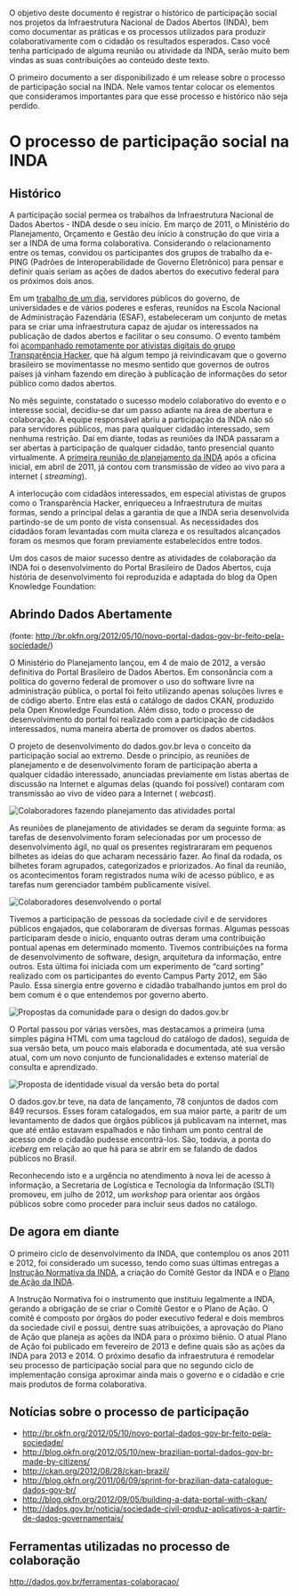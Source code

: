 O objetivo deste documento é registrar o histórico de participação social nos projetos da Infraestrutura Nacional de Dados Abertos (INDA), bem como documentar as práticas e os processos utilizados para produzir colaborativamente com o cidadão os resultados esperados. Caso você tenha participado de alguma reunião ou atividade da INDA, serão muito bem vindas as suas contribuições ao conteúdo deste texto.

O primeiro documento a ser disponibilizado é um release sobre o processo de participação social na INDA. Nele vamos tentar colocar os elementos que consideramos importantes para que esse processo e histórico não seja perdido.

# O processo de participação social na INDA #


## Histórico ##

A participação social permea os trabalhos da Infraestrutura Nacional de Dados Abertos - INDA desde o seu início. Em março de 2011, o Ministério do Planejamento, Orçamento e Gestão deu  início à construção do que viria a ser a INDA de uma forma colaborativa. Considerando o relacionamento entre os temas, convidou os participantes dos grupos de trabalho da e-PING (Padrões de Interoperabilidade de Governo Eletrônico) para pensar e definir quais seriam as ações de dados abertos do executivo federal para os próximos dois anos.

Em um [trabalho de um dia](http://thackdaydf.com.br/2011/02/links-inda/), servidores públicos do governo, de universidades e de vários poderes e esferas, reunídos na Escola Nacional de Administração Fazendária (ESAF), estabeleceram um conjunto de metas para se criar uma infraestrutura capaz de ajudar os interessados na publicação de dados abertos e facilitar o seu consumo. O evento também foi [acompanhado remotamente por ativistas digitais do grupo Transparência Hacker](https://groups.google.com/group/thackday/browse_thread/thread/f47d8c1a1a5545c4/833a2a6c782ddd8d?lnk=gst&q=INDA#833a2a6c782ddd8d), que há algum tempo já reivindicavam que o governo brasileiro se movimentasse no mesmo sentido que governos de outros países já vinham fazendo em direção à publicação de informações do setor público como dados abertos.

No mês seguinte, constatado o sucesso modelo colaborativo do evento e o interesse social, decidiu-se dar um passo adiante na área de abertura e colaboração. A equipe responsável abriu a participação da INDA não só para servidores públicos, mas para qualquer cidadão interessado, sem nenhuma restrição. Daí em diante, todas as reuniões da INDA passaram a ser abertas à participação de qualquer cidadão, tanto presencial quanto virtualmente. A [primeira reunião de planejamento da INDA](http://wiki.gtinda.ibge.gov.br/ReuniaoAcompanhamentoPlanejamento20110419.ashx) após a oficina inicial, em abril de 2011, já contou com transmissão de vídeo ao vivo para a internet ( _streaming_).

A interlocução com cidadãos interessados, em especial ativistas de grupos como o Transparência Hacker, enriqueceu a Infraestrutura de muitas formas, sendo a principal delas a garantia de que a INDA seria desenvolvida partindo-se de um ponto de vista consensual. As necessidades dos cidadãos foram levantadas com muita clareza e os resultados alcançados foram os mesmos que foram previamente estabelecidos entre todos.

Um dos casos de maior sucesso dentre as atividades de colaboração da INDA foi o desenvolvimento do Portal Brasileiro de Dados Abertos, cuja história de desenvolvimento foi reproduzida e adaptada do blog da Open Knowledge Foundation:

## Abrindo Dados Abertamente ##

(fonte: <http://br.okfn.org/2012/05/10/novo-portal-dados-gov-br-feito-pela-sociedade/>)

O Ministério do Planejamento lançou, em 4 de maio de 2012, a versão definitiva do Portal Brasileiro de Dados Abertos. Em consonância com a política do governo federal de promover o uso do software livre na administração pública, o portal foi feito utilizando apenas soluções livres e de código aberto. Entre elas está o catálogo de dados CKAN, produzido pela Open Knowledge Foundation. Além disso, todo o processo de desenvolvimento do portal foi realizado com a participação de cidadãos interessados, numa maneira aberta de promover os dados abertos.

O projeto de desenvolvimento do dados.gov.br leva o conceito da participação social ao extremo. Desde o princípio, as reuniões de planejamento e de desenvolvimento foram de participação aberta a qualquer cidadão interessado, anunciadas previamente em listas abertas de discussão na Internet e algumas delas (quando foi possível) contaram com transmissão ao vivo de vídeo para a Internet ( _webcast_).

![Colaboradores fazendo planejamento das atividades portal](http://wiki.gtinda.ibge.gov.br/GetFile.aspx?Page=TerceiroRumblePortalDadosAbertos20110909&File=P09-09-11_14.5401.jpg)

As reuniões de planejamento de atividades se deram da seguinte forma: as tarefas de desenvolvimento foram selecionadas por um processo de desenvolvimento ágil, no qual os presentes registrararam em pequenos bilhetes as ideias do que acharam necessário fazer. Ao final da rodada, os bilhetes foram agrupados, categorizados e priorizados. Ao final da reunião, os acontecimentos foram registrados numa wiki de acesso público, e as tarefas num gerenciador também publicamente visível.

![Colaboradores desenvolvendo o portal](http://wiki.gtinda.ibge.gov.br/GetFile.aspx?Page=QuartoRumblePortalDadosAbertos20110930&File=photo.JPG)

Tivemos a participação de pessoas da sociedade civil e de servidores públicos engajados, que colaboraram de diversas formas. Algumas pessoas participaram desde o início, enquanto outras deram uma contribuição pontual apenas em determinado momento. Tivemos contribuições na forma de desenvolvimento de software, design, arquitetura da informação, entre outros. Esta última foi iniciada com um experimento de “card sorting” realizado com os participantes do evento Campus Party 2012, em São Paulo. Essa sinergia entre governo e cidadão trabalhando juntos em prol do bem comum é o que entendemos por governo aberto.

![Propostas da comunidade para o design do dados.gov.br](http://br.okfn.org/files/2012/05/identidade-Visual-do-Portal-de-Dados-Abertos-269x300.jpg)

O Portal passou por várias versões, mas destacamos a primeira (uma simples página HTML com uma tagcloud do catálogo de dados), seguida de sua versão beta, um pouco mais elaborada e documentada, até sua versão atual, com um novo conjunto de funcionalidades e extenso material de consulta e aprendizado.

![Proposta de identidade visual da versão beta do portal](http://wiki.gtinda.ibge.gov.br/GetFile.aspx?Page=TerceiroRumblePortalDadosAbertos20110909&File=capa_PortalDados-1.png)

O dados.gov.br teve, na data de lançamento, 78 conjuntos de dados com 849 recursos. Esses foram catalogados, em sua maior parte, a paritr de um levantamento de dados que órgãos públicos já publicavam na internet, mas que até então estavam espalhados e não tinham um ponto central de acesso onde o cidadão pudesse encontrá-los. São, todavia, a ponta do _iceberg_ em relação ao que há para se abrir em se falando de dados públicos no Brasil.

Reconhecendo isto e a urgência no atendimento à nova lei de acesso à informação, a Secretaria de Logística e Tecnologia da Informação (SLTI) promoveu, em julho de 2012, um _workshop_ para orientar aos órgãos públicos sobre como proceder para incluir seus dados no catálogo.

## De agora em diante ##

O primeiro ciclo de desenvolvimento da INDA, que contemplou os anos 2011 e 2012, foi considerado um sucesso, tendo como suas últimas entregas a [Instrução Normativa da INDA](http://dados.gov.br/instrucao-normativa-da-inda/), a criação do Comitê Gestor da INDA e o [Plano de Ação da INDA](http://wiki.gtinda.ibge.gov.br/GetFile.aspx?File=%2fGT1-Gest%c3%a3o%20e%20Normativo%2fPlano%20de%20A%c3%a7%c3%a3o%20-%20INDA%2005.02.2013.odt).

A Instrução Normativa foi o instrumento que instituiu legalmente a INDA, gerando a obrigação de se criar o Comitê Gestor e o Plano de Ação. O comitê é composto por órgãos do poder executivo federal e dois membros da sociedade civil e possui, dentre suas atribuições, a aprovação do Plano de Ação que planeja as ações da INDA para o próximo biênio.
O atual Plano de Ação foi publicado em fevereiro de 2013 e define quais são as ações da INDA para 2013 e 2014. O próximo desafio da infraestrutura é remodelar seu processo de participação social para que no segundo ciclo de implementação consiga aproximar ainda mais o governo e o cidadão e crie mais produtos de forma colaborativa.

## Notícias sobre o processo de participação ##

* <http://br.okfn.org/2012/05/10/novo-portal-dados-gov-br-feito-pela-sociedade/>
* <http://blog.okfn.org/2012/05/10/new-brazilian-portal-dados-gov-br-made-by-citizens/>
* <http://ckan.org/2012/08/28/ckan-brazil/>
* <http://blog.okfn.org/2011/06/09/sprint-for-brazilian-data-catalogue-dados-gov-br/>
* <http://blog.okfn.org/2012/09/05/building-a-data-portal-with-ckan/>
* <http://dados.gov.br/noticia/sociedade-civil-produz-aplicativos-a-partir-de-dados-governamentais/>

## Ferramentas utilizadas no processo de colaboração ##

<http://dados.gov.br/ferramentas-colaboracao/>

